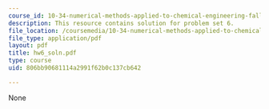 ```yaml
---
course_id: 10-34-numerical-methods-applied-to-chemical-engineering-fall-2005
description: This resource contains solution for problem set 6.
file_location: /coursemedia/10-34-numerical-methods-applied-to-chemical-engineering-fall-2005/806bb90681114a2991f62b0c137cb642_hw6_soln.pdf
file_type: application/pdf
layout: pdf
title: hw6_soln.pdf
type: course
uid: 806bb90681114a2991f62b0c137cb642

---
```

None